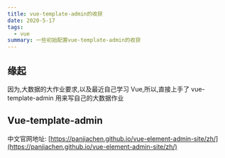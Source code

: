 ```yaml
---
title: vue-template-admin的收获
date: 2020-5-17
tags:
  - vue
summary: 一些初始配置vue-template-admin的收获
---
```


## 缘起

因为,大数据的大作业要求,以及最近自己学习 Vue,所以,直接上手了 vue-template-admin 用来写自己的大数据作业

## Vue-template-admin

中文官网地址: [https://panjiachen.github.io/vue-element-admin-site/zh/](https://panjiachen.github.io/vue-element-admin-site/zh/)
